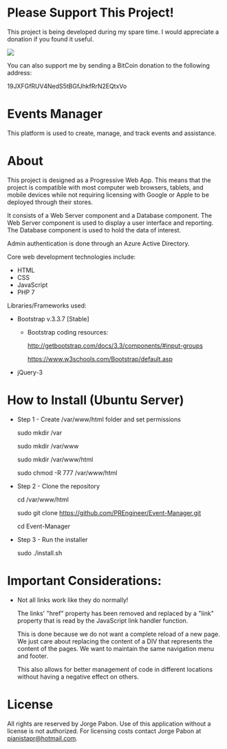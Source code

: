# Please Support This Project!

This project is being developed during my spare time.  I would appreciate a donation if you found it useful.

[![](https://www.paypalobjects.com/en_US/i/btn/btn_donateCC_LG.gif)](https://www.paypal.com/cgi-bin/webscr?cmd=_donations&business=53CD2WNX3698E&lc=US&item_name=PREngineer&item_number=Event%2dManager&currency_code=USD&bn=PP%2dDonationsBF%3abtn_donateCC_LG%2egif%3aNonHosted)

You can also support me by sending a BitCoin donation to the following address:

19JXFGfRUV4NedS5tBGfJhkfRrN2EQtxVo

# Events Manager

This platform is used to create, manage, and track events and assistance.

# About

This project is designed as a Progressive Web App.  This means that the project is compatible with most computer web browsers, tablets, and mobile devices while not requiring licensing with Google or Apple to be deployed through their stores.

It consists of a Web Server component and a Database component.  The Web Server component is used to display a user interface and reporting.  The Database component is used to hold the data of interest.

Admin authentication is done through an Azure Active Directory.

Core web development technologies include:
  * HTML
  * CSS
  * JavaScript
  * PHP 7

Libraries/Frameworks used:
  * Bootstrap v.3.3.7 [Stable]
    * Bootstrap coding resources:

      http://getbootstrap.com/docs/3.3/components/#input-groups

      https://www.w3schools.com/Bootstrap/default.asp

  * jQuery-3

# How to Install (Ubuntu Server)

  * Step 1 - Create /var/www/html folder and set permissions

    sudo mkdir /var

    sudo mkdir /var/www

    sudo mkdir /var/www/html

    sudo chmod -R 777 /var/www/html

  * Step 2 - Clone the repository

    cd /var/www/html

    sudo git clone https://github.com/PREngineer/Event-Manager.git
    
    cd Event-Manager

  * Step 3 - Run the installer

    sudo ./install.sh

# Important Considerations:

  * Not all links work like they do normally!

    The links' "href" property has been removed and replaced by a "link" property that is read by
    the JavaScript link handler function.

    This is done because we do not want a complete reload of a new page.  We just care about
    replacing the content of a DIV that represents the content of the pages.  We want to maintain the same navigation menu and footer.

    This also allows for better management of code in different locations without having a
    negative effect on others.

# License

All rights are reserved by Jorge Pabon.  Use of this application without a license is not authorized.  For licensing costs contact Jorge Pabon at pianistapr@hotmail.com.
